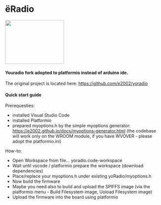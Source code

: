 # ёRadio
<img src="images/yologo.png" width="190" height="142">

#### Youradio fork adopted to platformio instead of arduino ide.

The original project is located here: https://github.com/e2002/yoradio

#### Quick start guide

Prerequesties:

- installed Visual Studio Code
- installed Platformio
- prepared myoptions.h by the simple myoptions generator: https://e2002.github.io/docs/myoptions-generator.html (the codebase will work only on the WROOM module, if you have WVOVER - please adopt the platformio.ini)

How-to:

- Open Workspace from file... yoradio.code-workspace
- Wait until vscode / platformio prepare the workspace (download dependencies)
- Place/replace your myoptions.h under existing yoRadio/myoptions.h
- Now build the firmware
- Maybe you need also to build and upload the SPIFFS image (via the platformio menu - Build Filesystem image, Uoload Filesystem image)
- Upload the firmware into the board using platformio
